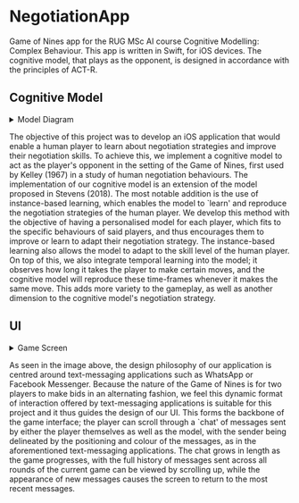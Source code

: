 # NegotiationApp
Game of Nines app for the RUG MSc AI course Cognitive Modelling: Complex Behaviour. This app is written in Swift, for iOS devices. The cognitive model, that plays as the opponent, is designed in accordance with the principles of ACT-R.

## Cognitive Model

<details>
<summary>Model Diagram</summary>
<br>

![alt text](Screenshots/Model_Diagram.png)
</details>



The objective of this project was to develop an iOS application that would enable a human player to learn about negotiation strategies and improve their negotiation skills. To achieve this, we implement a cognitive model to act as the player's opponent in the setting of the Game of Nines, first used by Kelley (1967) in a study of human negotiation behaviours. The implementation of our cognitive model is an extension of the model proposed in Stevens (2018). The most notable addition is the use of instance-based learning, which enables the model to `learn' and reproduce the negotiation strategies of the human player. We develop this method with the objective of having a personalised model for each player, which fits to the specific behaviours of said players, and thus encourages them to improve or learn to adapt their negotiation strategy. The instance-based learning also allows the model to adapt to the skill level of the human player. On top of this, we also integrate temporal learning into the model; it observes how long it takes the player to make certain moves, and the cognitive model will reproduce these time-frames whenever it makes the same move. This adds more variety to the gameplay, as well as another dimension to the cognitive model's negotiation strategy.



## UI

<details>
<summary>Game Screen</summary>
<br>

![alt text](Screenshots/GameScreen.jpeg)
</details>



As seen in the image above, the design philosophy of our application is centred around text-messaging applications such as WhatsApp or Facebook Messenger. Because the nature of the Game of Nines is for two players to make bids in an alternating fashion, we feel this dynamic format of interaction offered by text-messaging applications is suitable for this project and it thus guides the design of our UI. This forms the backbone of the game interface; the player can scroll through a `chat' of messages sent by either the player themselves as well as the model, with the sender being delineated by the positioning and colour of the messages, as in the aforementioned text-messaging applications. The chat grows in length as the game progresses, with the full history of messages sent across all rounds of the current game can be viewed by scrolling up, while the appearance of new messages causes the screen to return to the most recent messages.



